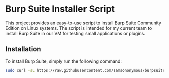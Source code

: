 # Burp Suite Installer Script

This project provides an easy-to-use script to install Burp Suite Community Edition on Linux systems. 
The script is intended for my current team to install Burp Suite in our VM for testing small applications or plugins.


## Installation

To install Burp Suite, simply run the following command:

```bash
sudo curl -sL https://raw.githubusercontent.com/samsononymous/burpsuite-installer/main/install_burpsuite.sh | bash

